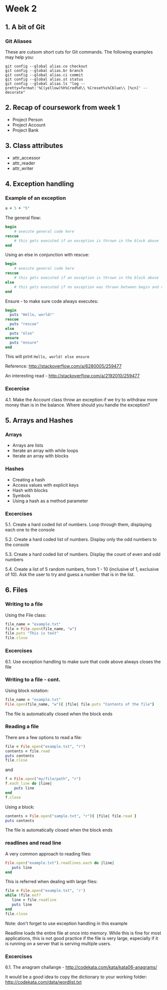 # Week 2

## 1. A bit of Git
### Git Aliases
These are cutsom short cuts for Git commands.
The following examples may help you:
```
git config --global alias.co checkout
git config --global alias.br branch
git config --global alias.ci commit
git config --global alias.st status
git config --global alias.ls "log --pretty=format:'%C(yellow)%h%Cred%d\\ %Creset%s%Cblue\\ [%cn]' --decorate"
```

## 2. Recap of coursework from week 1
* Project Person
* Project Account
* Project Bank

## 3. Class attributes 
* attr_accessor
* attr_reader
* attr_writer

## 4. Exception handling

### Example of an exception
```ruby
a = 5 + "5"
```

The general flow:

```ruby 
begin
    # execute general code here
rescue
    # this gets executed if an exception is thrown in the block above
end
```

Using an else in conjunction with rescue:

```ruby 
begin
    # execute general code here
rescue
    # this gets executed if an exception is thrown in the block above
else
    # this gets executed if no exception was thrown between begin and rescue
end
```

Ensure - to make sure code always executes:
```ruby 
begin
  puts "Hello, world!"
rescue
  puts "rescue"
else
  puts "else"
ensure
  puts "ensure"
end
```

This will print ```Hello, world! else ensure```

Reference: http://stackoverflow.com/a/6280005/259477

An interesting read - http://stackoverflow.com/a/2192010/259477


### Excercise
4.1. Make the Account class throw an exception if we try to withdraw more money than is in the balance.
Where should you handle the exception?

## 5. Arrays and Hashes

### Arrays
* Arrays are lists
* Iterate an array with while loops
* Iterate an array with blocks

### Hashes
* Creating a hash
* Access values with explicit keys
* Hash with blocks
* Symbols 
* Using a hash as a method parameter

### Excercises
5.1. Create a hard coded list of numbers. Loop through them, displaying each one to the console

5.2. Create a hard coded list of numbers. Display only the odd numbers to the console

5.3. Create a hard coded list of numbers. Display the count of even and odd numbers

5.4. Create a list of 5 random numbers, from 1 - 10 (inclusive of 1, exclusive of 10). Ask the user to try and guess a number that is in the list.

## 6. Files
### Writing to a file

Using the File class:

```ruby
file_name = "example.txt"
file = File.open(file_name, "w")
file.puts "This is text"
file.close
```

### Excercises

6.1. Use exception handling to make sure that code above always closes the file

### Writing to a file - cont.

Using block notation:

```ruby
file_name = "example.txt"
File.open(file_name, "w"){ |file| file.puts "Contents of the file"}
```
The file is automatically closed when the block ends


### Reading a file

There are a few options to read a file:

```ruby 
file = File.open("example.txt", "r")
contents = file.read
puts contents   
file.close
```

and

```ruby
f = File.open("my/file/path", "r") 
f.each_line do |line| 
	puts line 
end 
f.close
```

Using a block:

```ruby
contents = File.open("sample.txt", "r"){ |file| file.read }
puts contents
```

The file is automatically closed when the block ends

### readlines and read line

A very common approach to reading files:

```ruby
File.open("example.txt").readlines.each do |line|
   puts line
end
```

This is referred when dealing with large files:

```ruby
file = File.open("example.txt", 'r')
while !file.eof?
   line = file.readline
   puts line
end
file.close
```
Note: don't forget to use exception handling in this example

Readline loads the entire file at once into memory. While this is fine for most applications, this is not good practice if the file is very large, especially if it is running on a server that is serving multiple users.

### Excercises
6.1. The anagram challange - http://codekata.com/kata/kata06-anagrams/

It would be a good idea to copy the dictionary to your working folder: http://codekata.com/data/wordlist.txt


